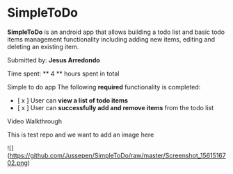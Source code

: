 # SimpleToDo
**SimpleToDo** is an android app that allows building a todo list and basic todo items management functionality including adding new items, editing and deleting an existing item.

Submitted by: **Jesus Arredondo**

Time spent: ** 4 ** hours spent in total

Simple to do app
The following **required** functionality is completed:
* [ x ] User can **view a list of todo items**
* [ x ] User can **successfully add and remove items** from the todo list

Video Walkthrough

This is test repo and we want to add an image here

![] (https://github.com/Jussepen/SimpleToDo/raw/master/Screenshot_1561516702.png)

